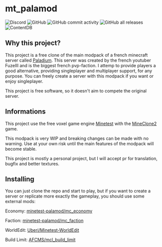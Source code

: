 # mt_palamod
![Discord](https://img.shields.io/discord/816629552897196074)
![GitHub](https://img.shields.io/github/license/minetest-palamod/palamod)
![GitHub commit activity](https://img.shields.io/github/commit-activity/m/minetest-palamod/palamod)
![GitHub all releases](https://img.shields.io/github/downloads/minetest-palamod/palamod/total)
![ContentDB](https://content.minetest.net/packages/minetest-palamod/palamod/shields/title/)


Why this project?
-----------------

This project is a free clone of the main modpack of a french minecraft server called [Paladium](https://paladium-pvp.fr/).
This server was created by the french youtuber FuzeIII and is the biggest french pvp-faction.
I attemp to provide players a good alternative, providing singleplayer and multiplayer support, for any purpose.
You can freely create a server with this modpack if you want or enjoy singleplayer.

This project is free software, so it doesn't aim to compete the original server.

Informations
------------

This project use the free voxel game engine [Minetest](https://www.minetest.net/) with the [MineClone2](https://git.minetest.land/MineClone2/MineClone2) game.

This modpack is very WIP and breaking changes can be made with  no warning. Use at your own risk until the main features of the modpack will become stable.

This project is mostly a personal project, but I will accept pr for translation, bugfix and better textures.

Installing
----------

You can just clone the repo and start to play, but if you want to create a server or replicate more exactly the gameplay, you should use some external mods:

Economy: [minetest-palamod/mc_economy](https://github.com/minetest-palamod/mc_economy)

Faction: [minetest-palamod/mc_faction](https://github.com/minetest-palamod/mc_faction)

WorldEdit: [Uberi/Minetest-WorldEdit](https://github.com/Uberi/Minetest-WorldEdit)

Build Limit: [AFCMS/mcl_build_limit](https://github.com/AFCMS/mcl_build_limit)
